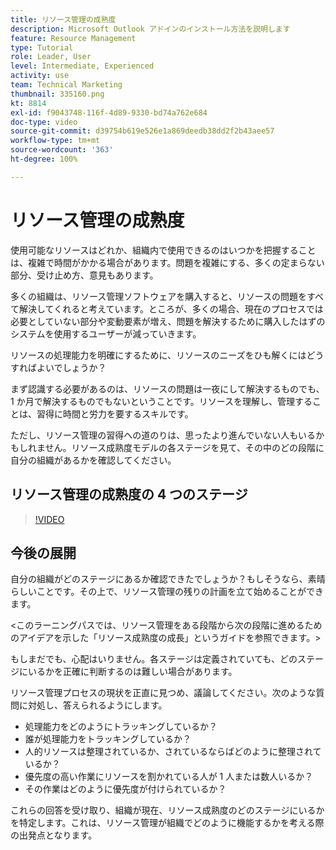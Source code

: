 ```yaml
---
title: リソース管理の成熟度
description: Microsoft Outlook アドインのインストール方法を説明します
feature: Resource Management
type: Tutorial
role: Leader, User
level: Intermediate, Experienced
activity: use
team: Technical Marketing
thumbnail: 335160.png
kt: 8814
exl-id: f9043748-116f-4d89-9330-bd74a762e684
doc-type: video
source-git-commit: d39754b619e526e1a869deedb38dd2f2b43aee57
workflow-type: tm+mt
source-wordcount: '363'
ht-degree: 100%

---
```


# リソース管理の成熟度

使用可能なリソースはどれか、組織内で使用できるのはいつかを把握することは、複雑で時間がかかる場合があります。問題を複雑にする、多くの定まらない部分、受け止め方、意見もあります。

多くの組織は、リソース管理ソフトウェアを購入すると、リソースの問題をすべて解決してくれると考えています。ところが、多くの場合、現在のプロセスでは必要としていない部分や変動要素が増え、問題を解決するために購入したはずのシステムを使用するユーザーが減っていきます。

リソースの処理能力を明確にするために、リソースのニーズをひも解くにはどうすればよいでしょうか？

まず認識する必要があるのは、リソースの問題は一夜にして解決するものでも、1 か月で解決するものでもないということです。リソースを理解し、管理することは、習得に時間と労力を要するスキルです。

ただし、リソース管理の習得への道のりは、思ったより進んでいない人もいるかもしれません。リソース成熟度モデルの各ステージを見て、その中のどの段階に自分の組織があるかを確認してください。

## リソース管理の成熟度の 4 つのステージ

>[!VIDEO](https://video.tv.adobe.com/v/335160/?quality=12)


## 今後の展開

自分の組織がどのステージにあるか確認できたでしょうか？もしそうなら、素晴らしいことです。その上で、リソース管理の残りの計画を立て始めることができます。

&lt;このラーニングパスでは、リソース管理をある段階から次の段階に進めるためのアイデアを示した「リソース成熟度の成長」というガイドを参照できます。&gt;

もしまだでも、心配はいりません。各ステージは定義されていても、どのステージにいるかを正確に判断するのは難しい場合があります。

リソース管理プロセスの現状を正直に見つめ、議論してください。次のような質問に対処し、答えられるようにします。

* 処理能力をどのようにトラッキングしているか？
* 誰が処理能力をトラッキングしているか？
* 人的リソースは整理されているか、されているならばどのように整理されているか？
* 優先度の高い作業にリソースを割かれている人が 1 人または数人いるか？
* その作業はどのように優先度が付けられているか？

これらの回答を受け取り、組織が現在、リソース成熟度のどのステージにいるかを特定します。これは、リソース管理が組織でどのように機能するかを考える際の出発点となります。
